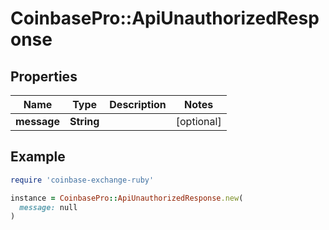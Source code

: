 # CoinbasePro::ApiUnauthorizedResponse

## Properties

| Name | Type | Description | Notes |
| ---- | ---- | ----------- | ----- |
| **message** | **String** |  | [optional] |

## Example

```ruby
require 'coinbase-exchange-ruby'

instance = CoinbasePro::ApiUnauthorizedResponse.new(
  message: null
)
```

